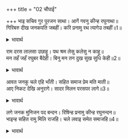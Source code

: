 +++
title = "02 चौपाई"

+++
भाइ सचिव गुर पुरजन साथा। आगें गवनु कीन्ह रघुनाथा॥  
गिरिबरु दीख जनकपति जबहीं। करि प्रनामु रथ त्यागेउ तबहीं॥1॥  

<details><summary>भावार्थ</summary>

भाई, मन्त्री, गुरु और पुरवासियों को साथ लेकर श्री रघुनाथजी आगे (जनकजी की अगवानी में) चले। जनकजी ने ज्यों ही पर्वत श्रेष्ठ कामदनाथ को देखा, त्यों ही प्रणाम करके उन्होन्ने रथ छोड दिया। (पैदल चलना शुरू कर दिया)॥1॥  
</details>

राम दरस लालसा उछाहू। पथ श्रम लेसु कलेसु न काहू॥  
मन तहँ जहँ रघुबर बैदेही। बिनु मन तन दुख सुख सुधि केही॥2॥  

<details><summary>भावार्थ</summary>

श्री रामजी के दर्शन की लालसा और उत्साह के कारण किसी को रास्ते की थकावट और क्लेश जरा भी नहीं है। मन तो वहाँ है जहाँ श्री राम और जानकीजी हैं। बिना मन के शरीर के सुख-दुःख की सुध किसको हो?॥2॥  
</details>

आवत जनकु चले एहि भाँती। सहित समाज प्रेम मति माती॥  
आए निकट देखि अनुरागे। सादर मिलन परसपर लागे॥3॥  

<details><summary>भावार्थ</summary>

जनकजी इस प्रकार चले आ रहे हैं। समाज सहित उनकी बुद्धि प्रेम में मतवाली हो रही है। निकट आए देखकर सब प्रेम में भर गए और आदरपूर्वक आपस में मिलने लगे॥3॥  
</details>

लगे जनक मुनिजन पद बन्दन। रिषिन्ह प्रनामु कीन्ह रघुनन्दन॥  
भाइन्ह सहित रामु मिलि राजहि। चले लवाइ समेत समाजहि॥4॥  

<details><summary>भावार्थ</summary>

जनकजी (वशिष्ठ आदि अयोध्यावासी) मुनियों के चरणों की वन्दना करने लगे और श्री रामचन्द्रजी ने (शतानन्द आदि जनकपुरवासी) ऋषियों को प्रणाम किया। फिर भाइयों समेत श्री रामजी राजा जनकजी से मिलकर उन्हें समाज सहित अपने आश्रम को लिवा चले॥4॥  
</details>


